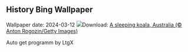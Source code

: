 ## History Bing Wallpaper
Wallpaper date: 2024-03-12
![](https://www.bing.com/th?id=OHR.SleepyKoala_EN-GB8056580586_UHD.jpg&w=1000)Download: [A sleeping koala, Australia (© Anton Rogozin/Getty Images)](https://www.bing.com/th?id=OHR.SleepyKoala_EN-GB8056580586_UHD.jpg)

Auto get programm by LtgX
